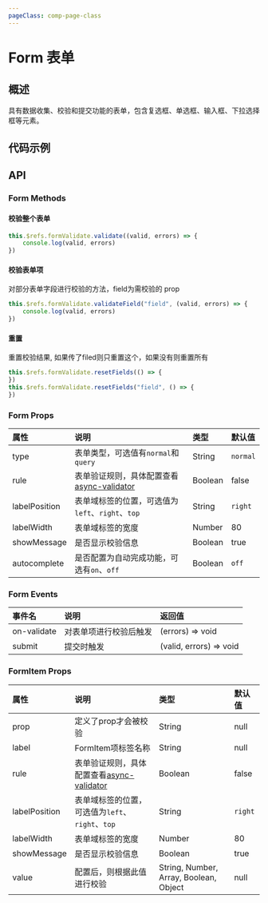 ```yaml
---
pageClass: comp-page-class
---
```

# Form 表单

## 概述
具有数据收集、校验和提交功能的表单，包含复选框、单选框、输入框、下拉选择框等元素。

## 代码示例
<ClientOnly>
<row>
    <cell span="12" class="pr-20">
        <componetTemplate title="表单控件" template="ui/templates/form/1.html">
            <template v-slot:demo>
                <Wb-form>
                    <Form-item label="输入框">
                        <wb-input placeholder="请输入"></wb-input>
                    </Form-item>
                    <Form-item label="密码输入框">
                        <wb-input placeholder="请输入" type="password"></wb-input>
                    </Form-item>
                    <Form-item label="数字输入框">
                        <wb-input placeholder="请输入" type="number"></wb-input>
                    </Form-item>
                    <Form-item label="日期选择框">
                        <Wb-input-date-picker />
                    </Form-item>
                    <Form-item label="时间选择框">
                        <time-picker />
                    </Form-item>
                    <Form-item label="下拉框">
                        <wb-select>
                            <wb-option :value="1">北京市</wb-option>
                            <wb-option :value="2">上海市</wb-option>
                            <wb-option :value="3">深圳市</wb-option>
                            <wb-option :value="4">杭州市</wb-option>
                            <wb-option :value="5">南京市</wb-option>
                            <wb-option :value="6">重庆市</wb-option>
                        </wb-select>
                    </Form-item>
                    <Form-item label="单选框">
                        <Radio-group>
                            <Radio value="1">
                                男
                            </Radio>
                            <Radio value="2">
                                女
                            </Radio>
                        </Radio-group>
                    </Form-item>
                    <Form-item label="多选框">
                        <Checkbox-group>
                            <Checkbox value="1">
                                吃饭
                            </Checkbox>
                            <Checkbox value="2">
                                睡觉
                            </Checkbox>
                            <Checkbox value="3">
                                跑步
                            </Checkbox>
                        </Checkbox-group>
                    </Form-item>
                    <Form-item label="开关">
                        <Wb-switch>
                            <span slot="close">关</span>
                            <span slot="open">开</span>
                        </Wb-switch>
                    </Form-item>
                    <Form-item label="文本域">
                        <wb-input type="textarea" placeholder="请输入"></wb-input>
                    </Form-item>
                    <Form-item>
                        <Wb-button type="primary">提交</Wb-button>
                        <Wb-button type="ghost" style="margin-left: 8px">取消</Wb-button>
                    </Form-item>
                </Wb-form>
            </template>
            <template v-slot:description>
                <p>在 Wb-form 内，每个表单域由 Form-item 组成，可包含的控件有：Input、Radio、Checkbox、Switch、Select、InputDatePicker、TimePicker。</p>
                <p>给 Form-item 设置属性 label 可以显示表单域的标签</p>
            </template>
        </componetTemplate>
        <componetTemplate title="查询表单" template="ui/templates/form/2.html">
            <template v-slot:demo>
                <Wb-form type="query">
                    <Row>
                        <Cell span="12">
                            <Form-item label="姓名">
                                <wb-input placeholder="请输入"></wb-input>
                            </Form-item>
                        </Cell>
                        <Cell span="12">
                            <Form-item label="身份证">
                                <wb-input placeholder="请输入"></wb-input>
                            </Form-item>
                        </Cell>
                    </Row>
                    <Row>
                        <Cell span="12">
                            <Form-item label="下拉框">
                                <wb-select>
                                    <wb-option :value="1">北京市</wb-option>
                                    <wb-option :value="2">上海市</wb-option>
                                    <wb-option :value="3">深圳市</wb-option>
                                    <wb-option :value="4">杭州市</wb-option>
                                    <wb-option :value="5">南京市</wb-option>
                                    <wb-option :value="6">重庆市</wb-option>
                                </wb-select>
                            </Form-item>
                        </Cell>
                        <Cell span="12">
                            <Form-item label="下拉框">
                                <wb-select>
                                    <wb-option :value="1">北京市</wb-option>
                                    <wb-option :value="2">上海市</wb-option>
                                    <wb-option :value="3">深圳市</wb-option>
                                    <wb-option :value="4">杭州市</wb-option>
                                    <wb-option :value="5">南京市</wb-option>
                                    <wb-option :value="6">重庆市</wb-option>
                                </wb-select>
                            </Form-item>
                        </Cell>
                    </Row>
                </Wb-form>
            </template>
            <template v-slot:description>
                <p>query模式下FromItem上下间隔会缩小，执行校验但是不提示校验错误信息。</p>
            </template>
        </componetTemplate>
        <componetTemplate title="动态增减表单项" template="ui/templates/form/3.html">
            <template v-slot:demo>
                <Wb-form ref="formValidate1" :label-width="100">
                    <Form-item label="输入框" v-for="(item, index) in textList" :key="index" :prop="item.text"
                                :rule="[{required: true, message: '项目' + (item.text) +'不能为空'}]">
                        <wb-input v-model="item.value" placeholder="请输入"></wb-input>
                    </Form-item>
                    <Form-item>
                        <Wb-button type="primary" @click="click1">提交</Wb-button>
                        <Wb-button type="ghost" style="margin-left: 8px" @click="reset1">重置</Wb-button>
                        <Wb-button type="primary" style="margin-left: 8px" @click="add">增加</Wb-button>
                        <Wb-button type="primary" style="margin-left: 8px" @click="remove">减少</Wb-button>
                    </Form-item>
                </Wb-form>
            </template>
            <template v-slot:description>
                <p>当需要动态维护 Form-item 时，可以给 Form-item 设置属性 rule 来单独为该域做验证。</p>
            </template>
        </componetTemplate>
    </cell>
    <cell span="12" class="pl-20">
        <componetTemplate title="对齐方式" template="ui/templates/form/4.html">
            <template v-slot:demo>
                <Wb-form label-position="left">
                    <Form-item label="输入框" :label-width="180">
                        <wb-input placeholder="请输入"></wb-input>
                    </Form-item>
                    <Form-item label="输入框" :label-width="150">
                        <wb-input placeholder="请输入"></wb-input>
                    </Form-item>
                </Wb-form>
                <Wb-form label-position="right" :label-width="100">
                    <Form-item label="输入框">
                        <wb-input placeholder="请输入"></wb-input>
                    </Form-item>
                    <Form-item label="输入框">
                        <wb-input placeholder="请输入"></wb-input>
                    </Form-item>
                </Wb-form>
                <Wb-form label-position="top">
                    <Form-item label="输入框">
                        <wb-input placeholder="请输入"></wb-input>
                    </Form-item>
                    <Form-item label="输入框">
                        <wb-input placeholder="请输入"></wb-input>
                    </Form-item>
                </Wb-form>
            </template>
            <template v-slot:description>
                <p>设置属性 label-position，控制表单项描述的位置，left 为左对齐，right 为右对齐，top 置于表单组件头部。</p>
                <p>设置属性 label-width，控制表单项描述的宽度，默认80。</p>
                <p>Wb-form 和 Form-item 都可以设置 label-position 和 label-width ，Form-item的优先级高于Wb-form。</p>
            </template>
        </componetTemplate>
        <componetTemplate title="表单校验" template="ui/templates/form/5.html">
            <template v-slot:demo>
                <Wb-form :rule="ruleValidate" ref="formValidate" :label-width="100">
                    <Form-item label="输入框必填" prop="radio">
                        <Radio-group v-model="radio">
                            <Radio value="1">
                                是
                            </Radio>
                            <Radio value="2">
                                否
                            </Radio>
                        </Radio-group>
                    </Form-item>
                    <Form-item label="输入框" prop="text" :rule="[{required: radio=='1', message: '不能为空'}]">
                        <wb-input v-model="text" placeholder="请输入"></wb-input>
                    </Form-item>
                    <Form-item label="下拉框" prop="select">
                        <wb-select v-model="select">
                            <wb-option :value="1">北京市</wb-option>
                            <wb-option :value="2">上海市</wb-option>
                            <wb-option :value="3">深圳市</wb-option>
                            <wb-option :value="4">杭州市</wb-option>
                            <wb-option :value="5">南京市</wb-option>
                            <wb-option :value="6">重庆市</wb-option>
                        </wb-select>
                    </Form-item>
                    <Form-item label="多选框" prop="checkbox">
                        <Checkbox-group v-model="checkbox">
                            <Checkbox value="1">
                                吃饭
                            </Checkbox>
                            <Checkbox value="2">
                                睡觉
                            </Checkbox>
                            <Checkbox value="3">
                                跑步
                            </Checkbox>
                        </Checkbox-group>
                    </Form-item>
                    <Form-item label="文本域" prop="textarea">
                        <wb-input v-model="textarea" type="textarea" :autosize="true" placeholder="请输入"></wb-input>
                    </Form-item>
                    <Form-item label="图片上传" prop="list" :value="list" :rule="[{required: true, message: '不能为空', type: 'array', min: 1}]">
                        <Upload :accept="accpetType" :action="action">
                        </Upload>
                        <div class="img-list">
                            <img v-for="(item, index) in list" :key="index" :src="getUrl(item)" />
                        </div>
                    </Form-item>
                    <Form-item>
                        <Wb-button type="primary" @click="click">提交</Wb-button>
                        <Wb-button type="ghost" style="margin-left: 8px" @click="reset">重置</Wb-button>
                    </Form-item>
                </Wb-form>
            </template>
            <template v-slot:description>
                <p>Form 组件基于  async-validator 实现的数据验证，给 Form 设置属性 rule，同时给需要验证的 Form-item 设置属性 prop 指向对于字段即可。</p>
                <p>FormItem 也可以设置校验的rule。如果From的rule中也配置了rule，则会跟Form设置的rule合并。</p>
                <p>校验规则可以是响应式的对象。</p>
                <p>如果FormItem里面不包含表单组件，则可以通过设置value来实现校验。</p>
                <p>除了async-validator中定义的type之外，我们还定义了：</p>
                <ul>
                    <li>mobile: 手机号</li>
                    <li>cname: 中文名</li>
                    <li>password: 密码，必须包含大写、小写字符和数字，8-16位</li>
                    <li>money: 金额，可以配置小数点后的位数（afterPoint）</li>
                    <li>equal: 与什么（enqualTo）相等</li>
                    <li>min: 不小于（minTo）</li>
                    <li>max: 不大于（maxTo）</li>
                </ul>
            </template>
        </componetTemplate>
    </cell>
</row>
</ClientOnly>

<style lang="scss">
.ui-select .ui-select-dropdown-list {
    padding: 0;
}
.ui-time-picker{
    .picker-item{
        padding: 0;
    }
}
.img-list{
    display: flex;
    flex-wrap: wrap;
    img{
        width: 200px;
    }
}
</style>

<script>
export default {
    data() {
        return {
            text: '',
            select: '',
            radio: '',
            checkbox: [],
            textarea: '',
            list: [],
            ruleValidate: {
                text: [
                ],
                select: [
                    { required: true, message: '不能为空' }
                ],
                radio: [
                    { required: true, message: '不能为空' }
                ],
                checkbox: [
                    { required: true, message: '不能为空', type: 'array', min: 1 }
                ],
                textarea: [
                    { required: true, message: '不能为空' }
                ]
            },
            textList: [{
                text: 'text0',
                value: ''
            }],
            accpetType: ['jpg', 'png']
        }
    },
    methods: {
        add() {
            this.textList.push({
                text: 'text' + this.textList.length,
                value: ''
            })
        },
        remove() {
            this.textList.splice(this.textList.length - 1, 1)
        },
        click() {
            this.$refs.formValidate.validate((valid, errors) => {
                console.log(valid, errors)
            })
        },
        reset() {
            this.$refs.formValidate.resetFields()
        },
        click1() {
            this.$refs.formValidate1.validate((valid, errors) => {
                console.log(valid, errors)
            })
        },
        reset1() {
            this.$refs.formValidate1.resetFields()
        },
        action(rst, data) {
            this.list.push(data.get("upFiles"))
        },
        getUrl(item){
            return URL.createObjectURL(item)
        }
    }
}
</script>

## API

### Form Methods

#### 校验整个表单
```js
this.$refs.formValidate.validate((valid, errors) => {
    console.log(valid, errors)
})
```

#### 校验表单项
对部分表单字段进行校验的方法，field为需校验的 prop
```js
this.$refs.formValidate.validateField("field", (valid, errors) => {
    console.log(valid, errors)
})
```

#### 重置
重置校验结果, 如果传了filed则只重置这个，如果没有则重置所有
```js
this.$refs.formValidate.resetFields(() => {
})
this.$refs.formValidate.resetFields("field", () => {
})
```

### Form Props

| 属性           | 说明                       | 类型     |        默认值                                          |
|:--------------|:--------------------------|:--------|:-----------------------------------------------------|
| type          |  表单类型，可选值有`normal`和`query`  | String  |        `normal`         |
| rule       | 表单验证规则，具体配置查看[async-validator](https://github.com/yiminghe/async-validator) | Boolean   |     false      |
| labelPosition       | 表单域标签的位置，可选值为`left`、`right`、`top` | String   |     `right`      |
| labelWidth       |  表单域标签的宽度 |  Number   |       80      |
| showMessage       |  是否显示校验信息 |  Boolean   |      true      |
| autocomplete       |  是否配置为自动完成功能，可选有`on`、`off` |  Boolean   |      `off`      |

### Form Events

| 事件名           | 说明                       | 返回值     |       
|:--------------|:--------------------------|:--------|
| on-validate   | 对表单项进行校验后触发  | (errors) => void  |  
| submit   | 提交时触发  | (valid, errors) => void  | 

### FormItem Props

| 属性           | 说明                       | 类型     |        默认值                                          |
|:--------------|:--------------------------|:--------|:-----------------------------------------------------|
| prop          |  定义了prop才会被校验  | String  |       null        |
| label       | FormItem项标签名称 | String   |     null      |
| rule       | 表单验证规则，具体配置查看[async-validator](https://github.com/yiminghe/async-validator) | Boolean   |     false      |
| labelPosition       | 表单域标签的位置，可选值为`left`、`right`、`top` | String   |     `right`      |
| labelWidth       |  表单域标签的宽度 |  Number   |       80      |
| showMessage       |  是否显示校验信息 |  Boolean   |      true      |
| value       |  配置后，则根据此值进行校验 |  String, Number, Array, Boolean, Object   |      null      |


 